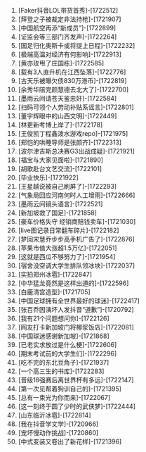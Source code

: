 
1. [Faker抖音LOL带货首秀]-[1722512]
1. [拜登之子被裁定非法持枪]-[1721907]
1. [中国航空再添“新成员”]-[1722899]
1. [证监会等三部门齐发声]-[1722264]
1. [国足归化奥斯卡或将提上日程]-[1722232]
1. [极端高温对经济有何影响]-[1722913]
1. [黄亦玫甩了庄国栋]-[1722585]
1. [载有3人直升机在江西坠落]-[1722776]
1. [古天乐被曝欠债830万港币]-[1722819]
1. [余秀华陪完颜慧德去北大了]-[1722700]
1. [墨雨云间请苍天鉴忠奸]-[1722584]
1. [扫码可领个人劳动补贴系谣言]-[1722801]
1. [董宇辉眼中的山西文明]-[1722449]
1. [林更新考博上岸了]-[1722178]
1. [王俊凯丁程鑫泼水游戏repo]-[1721975]
1. [郑恺的哄睡导师是张颜齐]-[1722313]
1. [波尔津吉斯总决赛G3出战成疑]-[1721921]
1. [福宝与大家见面啦]-[1721890]
1. [胡歌赴台文艺交流]-[1722101]
1. [毕业快乐]-[1721922]
1. [王星越说被自己刷屏了]-[1722293]
1. [气象局回应河南何时人工增雨]-[1722666]
1. [墨雨云间镜头语言]-[1722521]
1. [新加坡救了国足]-[1721858]
1. [豪车价格失守 经销商赔钱卖车]-[1721030]
1. [live图记录日常翻车碎片]-[1722182]
1. [梦回宋慧乔步步高手机广告了]-[1722876]
1. [苹果市值大涨超1.5万亿]-[1722051]
1. [这就是西瓜不够努力了]-[1721954]
1. [宿舍没空调大学生排队领冰块]-[1722037]
1. [实拍郑州冰雹]-[1722847]
1. [中华猛龙竟然是这样出道的]-[1722596]
1. [白鹿清宫造型]-[1721705]
1. [中国足球拥有全世界最好的球迷]-[1722417]
1. [张百乔因演坏人发抖音“道歉”]-[1720792]
1. [我有21个问题想问你]-[1722126]
1. [网友打卡新加坡门将椰浆饭店]-[1722081]
1. [中国球迷感谢新加坡]-[1721868]
1. [已老实求放过是什么梗]-[1722606]
1. [期末考试前的大学生们]-[1722296]
1. [吃不完的东北豆角子]-[1721937]
1. [一个高三生的书库]-[1722283]
1. [晋级18强赛后离世界杯有多远]-[1722147]
1. [第一次见帮着狗训自己的]-[1721395]
1. [总有一束光为你而来]-[1722067]
1. [这一刻终于圆了少时的武侠梦]-[1722444]
1. [山东临沂冰雹]-[1722814]
1. [我在抖音学文学]-[1720966]
1. [宠坏慢动作挑战]-[1720860]
1. [中式变装又卷出了新花样]-[1721396]